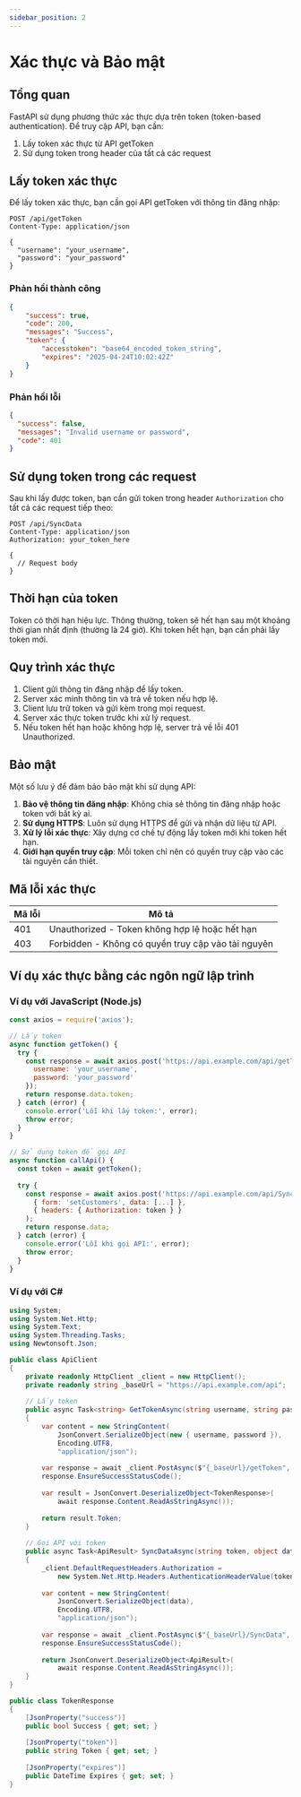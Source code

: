 ```yaml
---
sidebar_position: 2
---
```


# Xác thực và Bảo mật

## Tổng quan

FastAPI sử dụng phương thức xác thực dựa trên token (token-based authentication). Để truy cập API, bạn cần:

1. Lấy token xác thực từ API getToken
2. Sử dụng token trong header của tất cả các request

## Lấy token xác thực

Để lấy token xác thực, bạn cần gọi API getToken với thông tin đăng nhập:

```http
POST /api/getToken
Content-Type: application/json

{
  "username": "your_username",
  "password": "your_password"
}
```

### Phản hồi thành công

```json
{
    "success": true,
    "code": 200,
    "messages": "Success",
    "token": {
        "accesstoken": "base64_encoded_token_string",
        "expires": "2025-04-24T10:02:42Z"
    }
}
```

### Phản hồi lỗi

```json
{
  "success": false,
  "messages": "Invalid username or password",
  "code": 401
}
```

## Sử dụng token trong các request

Sau khi lấy được token, bạn cần gửi token trong header `Authorization` cho tất cả các request tiếp theo:

```http
POST /api/SyncData
Content-Type: application/json
Authorization: your_token_here

{
  // Request body
}
```

## Thời hạn của token

Token có thời hạn hiệu lực. Thông thường, token sẽ hết hạn sau một khoảng thời gian nhất định (thường là 24 giờ). Khi token hết hạn, bạn cần phải lấy token mới.

## Quy trình xác thực

1. Client gửi thông tin đăng nhập để lấy token.
2. Server xác minh thông tin và trả về token nếu hợp lệ.
3. Client lưu trữ token và gửi kèm trong mọi request.
4. Server xác thực token trước khi xử lý request.
5. Nếu token hết hạn hoặc không hợp lệ, server trả về lỗi 401 Unauthorized.

## Bảo mật

Một số lưu ý để đảm bảo bảo mật khi sử dụng API:

1. **Bảo vệ thông tin đăng nhập**: Không chia sẻ thông tin đăng nhập hoặc token với bất kỳ ai.
2. **Sử dụng HTTPS**: Luôn sử dụng HTTPS để gửi và nhận dữ liệu từ API.
3. **Xử lý lỗi xác thực**: Xây dựng cơ chế tự động lấy token mới khi token hết hạn.
4. **Giới hạn quyền truy cập**: Mỗi token chỉ nên có quyền truy cập vào các tài nguyên cần thiết.

## Mã lỗi xác thực

| Mã lỗi | Mô tả |
|--------|-------|
| 401 | Unauthorized - Token không hợp lệ hoặc hết hạn |
| 403 | Forbidden - Không có quyền truy cập vào tài nguyên |

## Ví dụ xác thực bằng các ngôn ngữ lập trình

### Ví dụ với JavaScript (Node.js)

```javascript
const axios = require('axios');

// Lấy token
async function getToken() {
  try {
    const response = await axios.post('https://api.example.com/api/getToken', {
      username: 'your_username',
      password: 'your_password'
    });
    return response.data.token;
  } catch (error) {
    console.error('Lỗi khi lấy token:', error);
    throw error;
  }
}

// Sử dụng token để gọi API
async function callApi() {
  const token = await getToken();
  
  try {
    const response = await axios.post('https://api.example.com/api/SyncData', 
      { form: 'setCustomers', data: [...] },
      { headers: { Authorization: token } }
    );
    return response.data;
  } catch (error) {
    console.error('Lỗi khi gọi API:', error);
    throw error;
  }
}
```

### Ví dụ với C#

```csharp
using System;
using System.Net.Http;
using System.Text;
using System.Threading.Tasks;
using Newtonsoft.Json;

public class ApiClient
{
    private readonly HttpClient _client = new HttpClient();
    private readonly string _baseUrl = "https://api.example.com/api";
    
    // Lấy token
    public async Task<string> GetTokenAsync(string username, string password)
    {
        var content = new StringContent(
            JsonConvert.SerializeObject(new { username, password }),
            Encoding.UTF8,
            "application/json");
            
        var response = await _client.PostAsync($"{_baseUrl}/getToken", content);
        response.EnsureSuccessStatusCode();
        
        var result = JsonConvert.DeserializeObject<TokenResponse>(
            await response.Content.ReadAsStringAsync());
            
        return result.Token;
    }
    
    // Gọi API với token
    public async Task<ApiResult> SyncDataAsync(string token, object data)
    {
        _client.DefaultRequestHeaders.Authorization = 
            new System.Net.Http.Headers.AuthenticationHeaderValue(token);
            
        var content = new StringContent(
            JsonConvert.SerializeObject(data),
            Encoding.UTF8,
            "application/json");
            
        var response = await _client.PostAsync($"{_baseUrl}/SyncData", content);
        response.EnsureSuccessStatusCode();
        
        return JsonConvert.DeserializeObject<ApiResult>(
            await response.Content.ReadAsStringAsync());
    }
}

public class TokenResponse
{
    [JsonProperty("success")]
    public bool Success { get; set; }
    
    [JsonProperty("token")]
    public string Token { get; set; }
    
    [JsonProperty("expires")]
    public DateTime Expires { get; set; }
}
```
